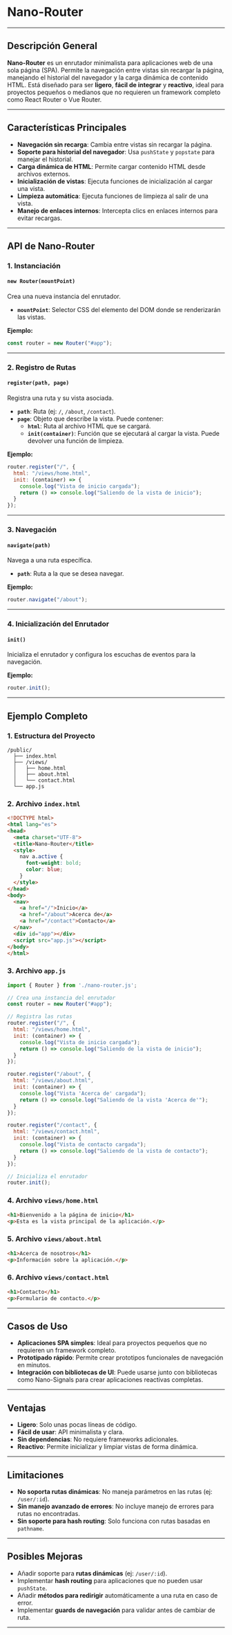 # **Nano-Router**

---

## **Descripción General**
**Nano-Router** es un enrutador minimalista para aplicaciones web de una sola página (SPA). Permite la navegación entre vistas sin recargar la página, manejando el historial del navegador y la carga dinámica de contenido HTML. Está diseñado para ser **ligero**, **fácil de integrar** y **reactivo**, ideal para proyectos pequeños o medianos que no requieren un framework completo como React Router o Vue Router.

---

## **Características Principales**
- **Navegación sin recarga**: Cambia entre vistas sin recargar la página.
- **Soporte para historial del navegador**: Usa `pushState` y `popstate` para manejar el historial.
- **Carga dinámica de HTML**: Permite cargar contenido HTML desde archivos externos.
- **Inicialización de vistas**: Ejecuta funciones de inicialización al cargar una vista.
- **Limpieza automática**: Ejecuta funciones de limpieza al salir de una vista.
- **Manejo de enlaces internos**: Intercepta clics en enlaces internos para evitar recargas.

---

## **API de Nano-Router**

### **1. Instanciación**
#### **`new Router(mountPoint)`**
Crea una nueva instancia del enrutador.

- **`mountPoint`**: Selector CSS del elemento del DOM donde se renderizarán las vistas.

**Ejemplo:**
```javascript
const router = new Router("#app");
```

---

### **2. Registro de Rutas**
#### **`register(path, page)`**
Registra una ruta y su vista asociada.

- **`path`**: Ruta (ej: `/`, `/about`, `/contact`).
- **`page`**: Objeto que describe la vista. Puede contener:
  - **`html`**: Ruta al archivo HTML que se cargará.
  - **`init(container)`**: Función que se ejecutará al cargar la vista. Puede devolver una función de limpieza.

**Ejemplo:**
```javascript
router.register("/", {
  html: "/views/home.html",
  init: (container) => {
    console.log("Vista de inicio cargada");
    return () => console.log("Saliendo de la vista de inicio");
  }
});
```

---

### **3. Navegación**
#### **`navigate(path)`**
Navega a una ruta específica.

- **`path`**: Ruta a la que se desea navegar.

**Ejemplo:**
```javascript
router.navigate("/about");
```

---

### **4. Inicialización del Enrutador**
#### **`init()`**
Inicializa el enrutador y configura los escuchas de eventos para la navegación.

**Ejemplo:**
```javascript
router.init();
```

---

## **Ejemplo Completo**

### **1. Estructura del Proyecto**
```
/public/
  ├── index.html
  ├── /views/
  │   ├── home.html
  │   ├── about.html
  │   └── contact.html
  └── app.js
```

### **2. Archivo `index.html`**
```html
<!DOCTYPE html>
<html lang="es">
<head>
  <meta charset="UTF-8">
  <title>Nano-Router</title>
  <style>
    nav a.active {
      font-weight: bold;
      color: blue;
    }
  </style>
</head>
<body>
  <nav>
    <a href="/">Inicio</a>
    <a href="/about">Acerca de</a>
    <a href="/contact">Contacto</a>
  </nav>
  <div id="app"></div>
  <script src="app.js"></script>
</body>
</html>
```

### **3. Archivo `app.js`**
```javascript
import { Router } from './nano-router.js';

// Crea una instancia del enrutador
const router = new Router("#app");

// Registra las rutas
router.register("/", {
  html: "/views/home.html",
  init: (container) => {
    console.log("Vista de inicio cargada");
    return () => console.log("Saliendo de la vista de inicio");
  }
});

router.register("/about", {
  html: "/views/about.html",
  init: (container) => {
    console.log("Vista 'Acerca de' cargada");
    return () => console.log("Saliendo de la vista 'Acerca de'");
  }
});

router.register("/contact", {
  html: "/views/contact.html",
  init: (container) => {
    console.log("Vista de contacto cargada");
    return () => console.log("Saliendo de la vista de contacto");
  }
});

// Inicializa el enrutador
router.init();
```

### **4. Archivo `views/home.html`**
```html
<h1>Bienvenido a la página de inicio</h1>
<p>Esta es la vista principal de la aplicación.</p>
```

### **5. Archivo `views/about.html`**
```html
<h1>Acerca de nosotros</h1>
<p>Información sobre la aplicación.</p>
```

### **6. Archivo `views/contact.html`**
```html
<h1>Contacto</h1>
<p>Formulario de contacto.</p>
```

---

## **Casos de Uso**
- **Aplicaciones SPA simples**: Ideal para proyectos pequeños que no requieren un framework completo.
- **Prototipado rápido**: Permite crear prototipos funcionales de navegación en minutos.
- **Integración con bibliotecas de UI**: Puede usarse junto con bibliotecas como Nano-Signals para crear aplicaciones reactivas completas.

---

## **Ventajas**
- **Ligero**: Solo unas pocas líneas de código.
- **Fácil de usar**: API minimalista y clara.
- **Sin dependencias**: No requiere frameworks adicionales.
- **Reactivo**: Permite inicializar y limpiar vistas de forma dinámica.

---

## **Limitaciones**
- **No soporta rutas dinámicas**: No maneja parámetros en las rutas (ej: `/user/:id`).
- **Sin manejo avanzado de errores**: No incluye manejo de errores para rutas no encontradas.
- **Sin soporte para hash routing**: Solo funciona con rutas basadas en `pathname`.

---

## **Posibles Mejoras**
- Añadir soporte para **rutas dinámicas** (ej: `/user/:id`).
- Implementar **hash routing** para aplicaciones que no pueden usar `pushState`.
- Añadir **métodos para redirigir** automáticamente a una ruta en caso de error.
- Implementar **guards de navegación** para validar antes de cambiar de ruta.

---
